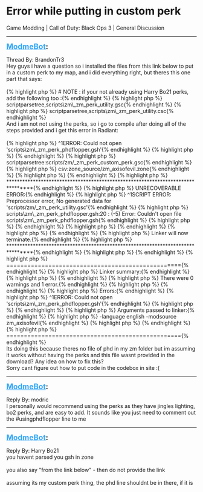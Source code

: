 # Error while putting in custom perk
Game Modding | Call of Duty: Black Ops 3 | General Discussion

---
<strong style="font-size: 1.4em;"><span style="text-decoration: underline;text-decoration-color: #34a7f9;"><span style="color:#34a7f9;">ModmeBot</span></span>:</strong>

<p>Thread By: BrandonTr3<br />Hey guys i have a question so i installed the files from this link below to put in a custom perk to my map, and i did everything right, but theres this one part that says: <br /> <br />{% highlight php %}
# NOTE : if your not already using Harry Bo21 perks, add the following too :{% endhighlight %}
{% highlight php %}
scriptparsetree,scripts\zm\_zm_perk_utility.gsc{% endhighlight %}
{% highlight php %}
scriptparsetree,scripts\zm\_zm_perk_utility.csc{% endhighlight %}
 <br />And i am not not using the perks, so i go to compile after doing all of the steps provided and i get this error in Radiant:<br /> <br />{% highlight php %}
^1ERROR: Could not open &#39;scripts\zm\_zm_perk_phdflopper.gsh&#39;{% endhighlight %}
{% highlight php %}
{% endhighlight %}
{% highlight php %}
scriptparsetree:scripts/zm/_zm_perk_custom_perk.gsc{% endhighlight %}
{% highlight php %}
csv:zone_source/zm_axisofevil.zone{% endhighlight %}
{% highlight php %}
{% endhighlight %}
{% highlight php %}
********************************************************************************{% endhighlight %}
{% highlight php %}
UNRECOVERABLE ERROR:{% endhighlight %}
{% highlight php %}
^1SCRIPT ERROR: Preprocessor error, No generated data for &#39;scripts/zm/_zm_perk_utility.gsc&#39;{% endhighlight %}
{% highlight php %}
scripts\zm\_zm_perk_phdflopper.gsh:20 : (-5) Error: Couldn&#39;t open file scripts\zm\_zm_perk_phdflopper.gsh{% endhighlight %}
{% highlight php %}
{% endhighlight %}
{% highlight php %}
{% endhighlight %}
{% highlight php %}
{% endhighlight %}
{% highlight php %}
Linker will now terminate.{% endhighlight %}
{% highlight php %}
********************************************************************************{% endhighlight %}
{% highlight php %}
{% endhighlight %}
{% highlight php %}
=================================================={% endhighlight %}
{% highlight php %}
Linker summary:{% endhighlight %}
{% highlight php %}
{% endhighlight %}
{% highlight php %}
There were 0 warnings and 1 error.{% endhighlight %}
{% highlight php %}
{% endhighlight %}
{% highlight php %}
Errors:{% endhighlight %}
{% highlight php %}
^1ERROR: Could not open &#39;scripts\zm\_zm_perk_phdflopper.gsh&#39;{% endhighlight %}
{% highlight php %}
{% endhighlight %}
{% highlight php %}
Arguments passed to linker:{% endhighlight %}
{% highlight php %}
-language english -modsource zm_axisofevil{% endhighlight %}
{% highlight php %}
{% endhighlight %}
{% highlight php %}
=================================================={% endhighlight %}
 <br />Its doing this because theres no file of phd in my zm folder but im assuming it works without having the perks and this file wasnt provided in the download? Any idea on how to fix this? <br />Sorry cant figure out how to put code in the codebox in site :(</p>

---
<strong style="font-size: 1.4em;"><span style="text-decoration: underline;text-decoration-color: #34a7f9;"><span style="color:#34a7f9;">ModmeBot</span></span>:</strong>

<p>Reply By: modric<br />I personally would recommend using the perks as they have jingles lighting, bo2 perks, and are easy to add. It sounds like you just need to comment out the #usingphdflopper line to me</p>

---
<strong style="font-size: 1.4em;"><span style="text-decoration: underline;text-decoration-color: #34a7f9;"><span style="color:#34a7f9;">ModmeBot</span></span>:</strong>

<p>Reply By: Harry Bo21<br />you havent parsed you gsh in zone<br /> <br />you also say &quot;from the link below&quot; - then do not provide the link<br /> <br />assuming its my custom perk thing, the phd line shouldnt be in there, if it is</p>
